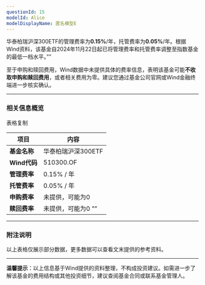 ```yaml
---
questionId: 15
modelId: Alice
modelDisplayName: 匿名模型E
---
```

华泰柏瑞沪深300ETF的管理费率为**0.15%**/年，托管费率为**0.05%**/年。根据Wind资料，该基金自2024年11月22日起已将管理费率和托管费率调整至指数基金的最低一档水平。””

至于申购和赎回费用，Wind数据中未提供具体的费率信息，表明该基金可能**不收取申购和赎回费用**，或者相关费用为零。建议您通过基金公司官网或Wind金融终端进一步核实确认。

---

### 相关信息概览

表格复制

|项目|内容|
|---|---|
|**基金名称**|华泰柏瑞沪深300ETF|
|**Wind代码**|510300.OF|
|**管理费率**|0.15% / 年|
|**托管费率**|0.05% / 年|
|**申购费率**|未提供，可能为0|
|**赎回费率**|未提供，可能为0 ””|

---

### 附注说明

以上表格仅展示部分数据，更多数据可以查看文末提供的参考资料。

---

**温馨提示**：以上信息基于Wind提供的资料整理，不构成投资建议。如需进一步了解该基金的费用结构或其他投资细节，建议查阅基金合同或联系基金管理人。